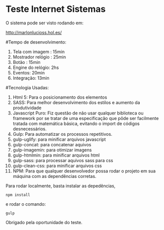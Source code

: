 # Teste Internet Sistemas

O sistema pode ser visto rodando em:

http://marlonlucioss.hol.es/

#Tempo de desenvolvimento:

1. Tela com imagem : 15min
2. Mostrador relógio : 25min
3. Botão : 15min
4. Engine do relógio: 2hs
5. Eventos: 20min
6. Integração: 13min

#Tecnologia Usadas:

1. Html 5: Para o posicionamento dos elementos
2. SASS: Para melhor desenvolvimento dos estilos e aumento da produtividade
3. Javascript Puro: Fiz questão de não usar qualquer biblioteca ou framework por se tratar de uma especificação que pôde ser facilmente tratada com matemática básica, evitando o import de códigos desnecessários.
4. Gulp: Para automatizar os processos repetitivos.
5. gulp-uglify: para minificar arquivos javascript
6. gulp-concat: para concatenar aquivos
7. gulp-imagemin: para otimizar imagens
8. gulp-htmlmin: para minificar arquivos html
9. gulp-sass: para processar aquivos sass para css
10. gulp-clean-css: para minificar arquivos css
11. NPM: Para que qualquer desenvolvedor possa rodar o projeto em sua máquina com as dependências corretas.


Para rodar localmente, basta instalar as depedências,

```
npm install
```

e rodar o comando:

```
gulp
```

Obrigado pela oportunidade do teste.